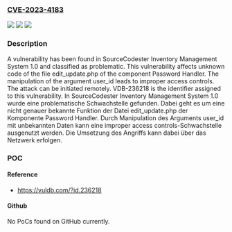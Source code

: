 ### [CVE-2023-4183](https://cve.mitre.org/cgi-bin/cvename.cgi?name=CVE-2023-4183)
![](https://img.shields.io/static/v1?label=Product&message=Inventory%20Management%20System&color=blue)
![](https://img.shields.io/static/v1?label=Version&message=1.0%20&color=brightgreen)
![](https://img.shields.io/static/v1?label=Vulnerability&message=CWE-284%20Improper%20Access%20Controls&color=brightgreen)

### Description

A vulnerability has been found in SourceCodester Inventory Management System 1.0 and classified as problematic. This vulnerability affects unknown code of the file edit_update.php of the component Password Handler. The manipulation of the argument user_id leads to improper access controls. The attack can be initiated remotely. VDB-236218 is the identifier assigned to this vulnerability.
In SourceCodester Inventory Management System 1.0 wurde eine problematische Schwachstelle gefunden. Dabei geht es um eine nicht genauer bekannte Funktion der Datei edit_update.php der Komponente Password Handler. Durch Manipulation des Arguments user_id mit unbekannten Daten kann eine improper access controls-Schwachstelle ausgenutzt werden. Die Umsetzung des Angriffs kann dabei über das Netzwerk erfolgen.

### POC

#### Reference
- https://vuldb.com/?id.236218

#### Github
No PoCs found on GitHub currently.

